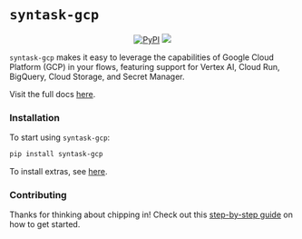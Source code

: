 # `syntask-gcp`

<p align="center">
    <a href="https://pypi.python.org/pypi/syntask-gcp/" alt="PyPI version">
        <img alt="PyPI" src="https://img.shields.io/pypi/v/syntask-gcp?color=0052FF&labelColor=090422"></a>
    <a href="https://pypistats.org/packages/syntask-gcp/" alt="Downloads">
        <img src="https://img.shields.io/pypi/dm/syntask-gcp?color=0052FF&labelColor=090422" /></a>
</p>

`syntask-gcp` makes it easy to leverage the capabilities of Google Cloud Platform (GCP) in your flows, featuring support for Vertex AI, Cloud Run, BigQuery, Cloud Storage, and Secret Manager.

Visit the full docs [here](https://SynoPKG.github.io/syntask-gcp).

### Installation

To start using `syntask-gcp`:

```bash
pip install syntask-gcp
```

To install extras, see [here](https://synopkg.github.io/syntask-gcp/#installation).

### Contributing

Thanks for thinking about chipping in! Check out this [step-by-step guide](https://synopkg.github.io/syntask-gcp/#installation) on how to get started.
